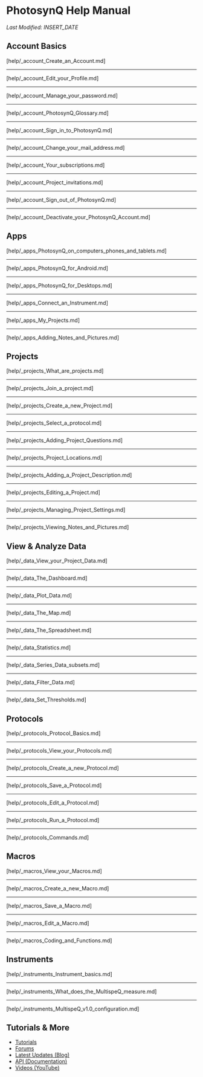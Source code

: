 # PhotosynQ Help Manual
*Last Modified: INSERT_DATE*

## Account Basics
[help/_account_Create_an_Account.md]

***

[help/_account_Edit_your_Profile.md]

***

[help/_account_Manage_your_password.md]

***

[help/_account_PhotosynQ_Glossary.md]

***

[help/_account_Sign_in_to_PhotosynQ.md]

***

[help/_account_Change_your_mail_address.md]

***

[help/_account_Your_subscriptions.md]

***

[help/_account_Project_invitations.md]

***

[help/_account_Sign_out_of_PhotosynQ.md]

***

[help/_account_Deactivate_your_PhotosynQ_Account.md]

## Apps
[help/_apps_PhotosynQ_on_computers_phones_and_tablets.md]

***

[help/_apps_PhotosynQ_for_Android.md]

***

[help/_apps_PhotosynQ_for_Desktops.md]

***

[help/_apps_Connect_an_Instrument.md]

***

[help/_apps_My_Projects.md]

***

[help/_apps_Adding_Notes_and_Pictures.md]


## Projects
[help/_projects_What_are_projects.md]

***

[help/_projects_Join_a_project.md]

***

[help/_projects_Create_a_new_Project.md]

***

[help/_projects_Select_a_protocol.md]

***

[help/_projects_Adding_Project_Questions.md]

***

[help/_projects_Project_Locations.md]

***

[help/_projects_Adding_a_Project_Description.md]

***

[help/_projects_Editing_a_Project.md]

***

[help/_projects_Managing_Project_Settings.md]

***

[help/_projects_Viewing_Notes_and_Pictures.md]

## View & Analyze Data
[help/_data_View_your_Project_Data.md]

***

[help/_data_The_Dashboard.md]

***

[help/_data_Plot_Data.md]

***

[help/_data_The_Map.md]

***

[help/_data_The_Spreadsheet.md]

***

[help/_data_Statistics.md]

***

[help/_data_Series_Data_subsets.md]

***

[help/_data_Filter_Data.md]

***

[help/_data_Set_Thresholds.md]

## Protocols
[help/_protocols_Protocol_Basics.md]

***

[help/_protocols_View_your_Protocols.md]

***

[help/_protocols_Create_a_new_Protocol.md]

***

[help/_protocols_Save_a_Protocol.md]

***

[help/_protocols_Edit_a_Protocol.md]

***

[help/_protocols_Run_a_Protocol.md]

***

[help/_protocols_Commands.md]

## Macros
[help/_macros_View_your_Macros.md]

***

[help/_macros_Create_a_new_Macro.md]

***

[help/_macros_Save_a_Macro.md]

***

[help/_macros_Edit_a_Macro.md]

***

[help/_macros_Coding_and_Functions.md]

## Instruments
[help/_instruments_Instrument_basics.md]

***

[help/_instruments_What_does_the_MultispeQ_measure.md]

***

[help/_instruments_MultispeQ_v1.0_configuration.md]

## Tutorials & More
+ [Tutorials](https://photosynq.org/tutorials)
+ [Forums](https://photosynq.org/forums)
+ [Latest Updates (Blog)](https://blog.photosynq.org/)
+ [API (Documentation)](https://photosynq.org/rdoc)
+ [Videos (YouTube)](https://www.youtube.com/channel/UCvJrVf_OUX8ukD01AjmDwSg)

<link rel="stylesheet" href="https://maxcdn.bootstrapcdn.com/font-awesome/4.7.0/css/font-awesome.min.css">
